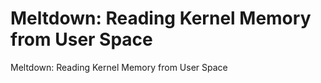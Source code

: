 # Meltdown: Reading Kernel Memory from User Space


Meltdown: Reading Kernel Memory from User Space

